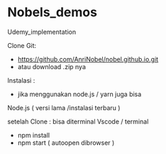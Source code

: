 # Nobels_demos
Udemy_implementation

Clone Git:
- https://github.com/AnriNobel/nobel.github.io.git
- atau download .zip nya

Instalasi :
- jika menggunakan node.js / yarn juga bisa 

Node.js ( versi lama /instalasi terbaru )

setelah Clone : 
bisa diterminal Vscode / terminal
- npm install
- npm start ( autoopen dibrowser )

